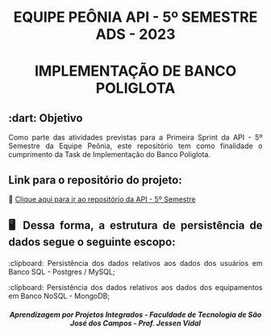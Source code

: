 <h1 align="center">EQUIPE PEÔNIA
API - 5º SEMESTRE ADS - 2023 </h1>

<h1 align="center"> IMPLEMENTAÇÃO DE BANCO POLIGLOTA</h1>

<h2> :dart: Objetivo</h2>

<p align="justify"> Como parte das atividades previstas para a Primeira Sprint da API - 5º Semestre da Equipe Peônia, este repositório tem como finalidade o cumprimento da Task de Implementação do Banco Poliglota.</p>

<h2>Link para o repositório do projeto:</h2>

:dart: [Clique aqui para ir ao repositório da API - 5º Semestre](https://github.com/peonia-api/API_5_Semestre)

<h2><p align="justify"> 🖥️ Dessa forma, a estrutura de persistência de dados segue o seguinte escopo:</p></h2>

<p align="justify"> :clipboard: Persistência dos dados relativos aos dados dos usuários em Banco SQL - Postgres / MySQL;</p>

<p align="justify"> :clipboard: Persistência dos dados relativos aos dados dos equipamentos em Banco NoSQL - MongoDB;</p>


<h5 align="center"> Aprendizagem por Projetos Integrados - Faculdade de Tecnologia de São José dos Campos - Prof. Jessen Vidal </h5>
